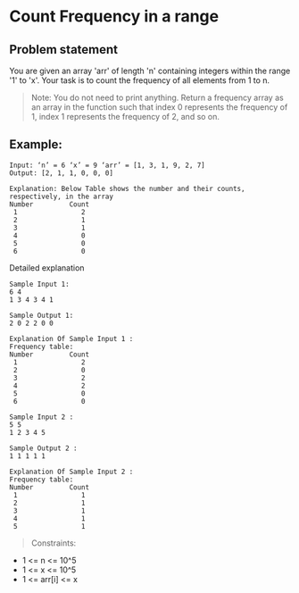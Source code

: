 # Count Frequency in a range 

## Problem statement

You are given an array 'arr' of length 'n' containing integers within the range '1' to 'x'.
Your task is to count the frequency of all elements from 1 to n.

> Note: You do not need to print anything. Return a frequency array as an array in the function such that index 0 represents the frequency of 1, index 1 represents the frequency of 2, and so on.

## Example:

```
Input: ‘n’ = 6 ‘x’ = 9 ‘arr’ = [1, 3, 1, 9, 2, 7]    
Output: [2, 1, 1, 0, 0, 0]

Explanation: Below Table shows the number and their counts, respectively, in the array
Number         Count 
 1                2
 2                1
 3                1
 4                0
 5                0
 6                0
```

Detailed explanation
```
Sample Input 1:
6 4
1 3 4 3 4 1

Sample Output 1:
2 0 2 2 0 0

Explanation Of Sample Input 1 :
Frequency table:
Number         Count 
 1                2
 2                0
 3                2
 4                2
 5                0
 6                0
```

```
Sample Input 2 :
5 5
1 2 3 4 5

Sample Output 2 :
1 1 1 1 1

Explanation Of Sample Input 2 :
Frequency table:
Number         Count 
 1                1
 2                1
 3                1
 4                1
 5                1
```

> Constraints:
  - 1 <= n <= 10^5
  - 1 <= x <= 10^5
  - 1 <= arr[i] <= x
